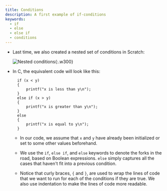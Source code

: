 ```yaml
---
title: Conditions
description: A first example of if-conditions
keywords:
  - if
  - else
  - else if
  - conditions
---
```


* Last time, we also created a nested set of conditions in Scratch:

	![Nested conditions](conditions.png){:.w300}

* In C, the equivalent code will look like this:

		if (x < y)
		{
		    printf("x is less than y\n");
		}
		else if (x > y)
		{
		    printf("x is greater than y\n");
		}
		else
		{
		    printf("x is equal to y\n");
		}

	* In our code, we assume that `x` and `y` have already been initialized or set to some other values beforehand.

	* We use the `if`, `else if`, and `else` keywords to denote the forks in the road, based on Boolean expressions. `else` simply captures all the cases that haven't fit into a previous condition.

	* Notice that curly braces, `{` and `}`, are used to wrap the lines of code that we want to run for each of the conditions if they are true. We also use indentation to make the lines of code more readable.
